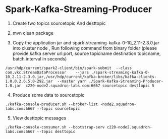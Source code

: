 # Spark-Kafka-Streaming-Producer

1) Create two topics
sourcetopic And  desttopic

2) mvn clean package

3) Copy the application jar and spark-streaming-kafka-0-10_2.11-2.3.0.jar into cluster node ,
 Run following command from binary folder (please provide kafka server url:port, source topicname destination topicname, batch interval in seconds)
```
/usr/hdp/current/spark2-client/bin/spark-submit  --class com.vkc.StreamDataProcessor    --jars ./spark-streaming-kafka-0-10_2.11-2.3.0.jar,/usr/hdp/current/kafka-broker/libs/kafka-clients-1.0.0.2.6.5.0-292.jar  --master yarn ./Spark-Kafka-Streaming-Producer-1.0.jar  c220-node2.squadron-labs.com:6667 sourcetopic desttopic 5
```
4) Produce some data to sourcetopic
```
./kafka-console-producer.sh --broker-list -node2.squadron-labs.com:6667 --topic sourcetopic
```
5) View desttopic messages
```
./kafka-console-consumer.sh --bootstrap-serv c220-node2.squadron-labs.com:6667 --topic desttopic
```
